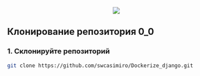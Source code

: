 <div align="center">
<img src="https://img-webcalypt.ru/storage/memes/112134/20257/aHtX4ehKl4VvH3Wob8cJFNOncoMGq2CO03r2bJy5S2Evsx7Kvbf69WVkHCcBo0hfsfJvhmqTzjz0OkL9qO9oS5Kne7CHUb9SVRrWL7cokyJGhkbZBDWfuOaks468QlxR.jpeg">
</div>

## Клонирование репозитория 0_0

### 1. Склонируйте репозиторий
```bash
git clone https://github.com/swcasimiro/Dockerize_django.git